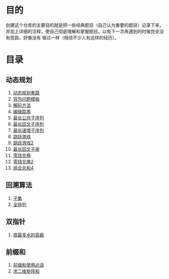 # 目的
创建这个仓库的主要目的就是把一些经典题目（自己认为重要的题目）记录下来，
并加上详细的注释，使自己彻底理解和掌握题目。以免下一次再遇到的时候完全没有思路，好像没有
做过一样（相信不少人有这样的经历）。

# 目录

## 动态规划
1. [动态规划套路](src/动态规划/动态规划.md)
2. [背包问题模板](src/动态规划/背包问题模板.md)
2. [解码方法](./src/动态规划/解码方法.java)
4. [编辑距离](./src/动态规划/编辑距离.java)
5. [最长公共子序列](src/动态规划/最长公共子序列.java)
6. [最长回文子序列](src/动态规划/最长回文子序列.java)
7. [最长递增子序列](src/动态规划/最长递增子序列.java)
8. [跳跃游戏](src/动态规划/跳跃游戏.java)
9. [跳跃游戏2](src/动态规划/跳跃游戏2.java)
10. [最长回文子串](src/动态规划/最长回文子串.java)
11. [零钱兑换](src/动态规划/零钱兑换.java)
12. [零钱兑换2](src/动态规划/零钱兑换2.java)
13. [组合总和4](src/动态规划/组合总和4.java) 
## 回溯算法
1. [子集](src/dfs/子集.java)
2. [全排列](src/dfs/全排列.java)
## 双指针
1. [盛最多水的容器](./src/双指针/盛最多水的容器.java)
## 前缀和
1. [前缀和使用必读](./src/前缀和/前缀和.md)
2. [求二维矩阵和](./src/前缀和/NumMatrix.java)
